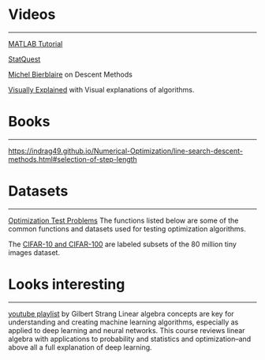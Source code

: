 # Videos
---

[MATLAB Tutorial](https://www.youtube.com/watch?v=7f50sQYjNRA&t=6345s)

[StatQuest](https://www.youtube.com/@statquest)

[Michel Bierblaire](https://youtube.com/playlist?list=PL10NOnsbP5Q7wNrYItE2GhKq05cVov97e&si=Rd85llfgFQAeddFU) on Descent Methods

[Visually Explained](https://www.youtube.com/@VisuallyExplained) with Visual explanations of algorithms.


# Books
---

https://indrag49.github.io/Numerical-Optimization/line-search-descent-methods.html#selection-of-step-length



# Datasets
---

[Optimization Test Problems](https://www.sfu.ca/~ssurjano/optimization.html) The functions listed below are some of the common functions and datasets used for testing optimization algorithms.

The [CIFAR-10 and CIFAR-100](https://www.cs.toronto.edu/~kriz/cifar.html) are labeled subsets of the 80 million tiny images dataset. 



# Looks interesting
---

[youtube playlist](https://youtube.com/playlist?list=PLUl4u3cNGP63oMNUHXqIUcrkS2PivhN3k&si=pEbwcF_n09_23vUA) by Gilbert Strang
Linear algebra concepts are key for understanding and creating machine learning algorithms, especially as applied to deep learning and neural networks. This course reviews linear algebra with applications to probability and statistics and optimization–and above all a full explanation of deep learning.


